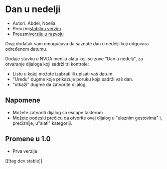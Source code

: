 # Dan u nedelji #

*	 Autori: Abdel, Noelia.
*	 Preuzmi[stabilnu verziju][1]
*	 Preuzmi[verziju u razvoju][2]

Ovaj dodatak vam omogućava da saznate dan u nedelji koji odgovara određenom
datumu.

Dodaje stavku u NVDA meniju alata koji se zove "Dan u nedelji", za otvaranje
dijaloga koji sadrži tri kontrole:

*	 Listu u kojoj možete izabrati ili upisati vaš datum.
*	 "Uredu" dugme koje prikazuje poruku koja sadrži vaš dan.
*	 "otkaži" dugme da zatvorite dijalog.

## Napomene ##
*	 Možete zatvoriti dijalog sa escape tasterom
*	 Možete podesiti prečicu da otvorite ovaj dijalog u "ulaznim gestovima" i,
   preciznije, u"alati" kategoriji.

## Promene u 1.0 ##
*	 Prva verzija

[[!tag dev stable]]

[1]: http://addons.nvda-project.org/files/get.php?file=dw

[2]: http://addons.nvda-project.org/files/get.php?file=dw-dev

